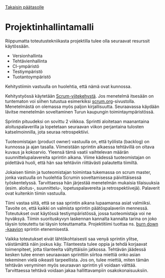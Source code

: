 [Takaisin päätasolle](./README.md)

# Projektinhallintamalli

Riippumatta toteutustekniikasta projektilla tulee olla seuraavat resurssit käytössään.

 * Versionhallinta
 * Tehtävienhallinta
 * CI-ympäristö
 * Testiympäristö
 * Tuotantoympäristö

Kehitystiimin vastuulla on huolehtia, että nämä ovat kunnossa.

Kehitystyössä käytetään
[Scrum-viitekehystä](https://fi.wikipedia.org/wiki/Scrum). Jos
menetelmä itsesään on tuntematon voi siihen tutustua esimerkiksi
[scrum.org](https://www.scrum.org/resources/what-is-scrum)-sivustolla. Menetelmästä
on olemassa myös paljon kirjallisuutta. Seuraavassa käydään lävitse
menetelmän soveltaminen Turun kaupungin toimintaympäristössä.

Sprintin pituudeksi on sovittu 2 viikkoa. Sprintti aloitetaan
maanantaina aloituspalaverilla ja lopetetaan seuraavan viikon
perjantaina tulosten katselmoinnilla, jota seuraa retrospektiivi.

Tuoteomistajan (product owner) vastuulla on, että työlista (backlog)
on kunnossa ja ajan tasalla. Viimeistään sprintin alkaessa tehtävillä
on oltava kuvaus ja kokoarvio. Yleensä tämä vaatii vaihtelevan määrän
suunnittelupalavereita sprintin aikana. Viime kädessä tuoteomistajan on
pidettävä huoli, että hän saa tehtäviin riittävästi palautetta
tiimiltä.

Jokaisen tiimin ja tuoteomistajan toimintaa tukemassa on scrum master,
jonka vastuulla on huolehtia Scrumin soveltamisessa päivittäisessä
työskentelyssä. Tarvittaessa hän järjestää menetelmän mukaisia
tilaisuuksia (esim. aloitus-, suunnittelu-, lopetuspalavereita ja
retrospektiivejä). Palaverit ovat kuitenkin tiimin vastuulla.

Tiimi vastaa siitä, että se saa sprintin aikana lupaamansa asiat
valmiiksi. Tavoite on, että kaikki on valmista sprintin
päätöspalaveriin mennessä. Toteutukset ovat käytössä
testiympäristössä, jossa tuoteomistaja voi ne hyväksyä. Tiimin
suorituskyvyn laskennan kannalta kannalta tarina on joko täysin
toteutettu tai täysin toteuttamatta. Projektitiimi tuottaa ns. [burn
down -kaavion](https://en.wikipedia.org/wiki/Burn_down_chart) sprintin
etenemisestä. 

Vaikka toteutukset eivät lähtökohtaisesti saa venyä sprintin ylitse,
väistämättä näin joskus käy. Tilanteesta tulee oppia ja tehdä
korjaavat toimenpiteet, jotta tilanteelta vältyttäisiin jatkossa.
Tehtävän jäädessä kesken tulee ennen seuraavaan sprinttiin siirtoa
miettiä onko asian tekeminen vielä oikeasti tarpeellista. Jos on, tulee
miettiä, miten tämän tehtävän venyminen myös seuraavan sprintin yli voidaan
välttää. Tarvittaessa tehtävä voidaan jakaa hallittavampiin osakokonaisuuksiin.


